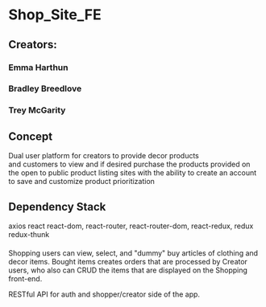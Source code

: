 # Shop_Site_FE

## Creators:
### Emma Harthun
### Bradley Breedlove
### Trey McGarity
##

## Concept

Dual user platform for creators to provide decor products  
and customers to view and if desired purchase the products provided
on the open to public product listing sites with the ability to create 
an account to save and customize product prioritization 

####
## Dependency Stack

axios
react
react-dom,
react-router,
react-router-dom,
react-redux,
redux
redux-thunk


####

Shopping users can view, select, and "dummy" buy articles of clothing and decor items.
Bought items creates orders that are processed by Creator users, who also can CRUD the items that are displayed on the Shopping front-end.

RESTful API for auth and shopper/creator side of the app.